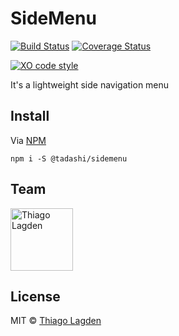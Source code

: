 # SideMenu

<!-- [![NPM version][npm-img]][npm] -->
[![Build Status][ci-img]][ci]
[![Coverage Status][coveralls-img]][coveralls]
<!-- [![devDependency Status][devDep-img]][devDep] -->
[![XO code style][xo-img]][xo]

<!-- [npm-img]:       https://img.shields.io/npm/v/@tadashi/sidemenu.svg -->
<!-- [npm]:           https://www.npmjs.com/package/@tadashi/sidemenu -->
[ci-img]:        https://travis-ci.org/lagden/sidemenu.svg
[ci]:            https://travis-ci.org/lagden/sidemenu
[coveralls-img]: https://coveralls.io/repos/github/lagden/sidemenu/badge.svg?branch=master
[coveralls]:     https://coveralls.io/github/lagden/sidemenu?branch=master
<!-- [dep-img]:       https://david-dm.org/lagden/sidemenu.svg -->
<!-- [dep]:           https://david-dm.org/lagden/sidemenu -->
<!-- [devDep-img]:    https://david-dm.org/lagden/sidemenu/dev-status.svg -->
<!-- [devDep]:        https://david-dm.org/lagden/sidemenu#info=devDependencies -->
[xo-img]:        https://img.shields.io/badge/code_style-XO-5ed9c7.svg
[xo]:            https://github.com/sindresorhus/xo


It's a lightweight side navigation menu


## Install

Via [NPM](https://www.npmjs.com/)

```
npm i -S @tadashi/sidemenu
```


## Team

[<img src="https://avatars.githubusercontent.com/u/130963?s=390" alt="Thiago Lagden" width="100">](http://lagden.in) 


## License

MIT © [Thiago Lagden](http://lagden.in)
